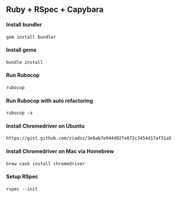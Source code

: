 ## Ruby + RSpec + Capybara

#### Install bundler

```gem install bundler```

#### Install gems

```bundle install```

#### Run Rubocop

```rubocop```

#### Run Rubocop with auto refactoring

```rubocop -a```

#### Install Chromedriver on Ubuntu

```https://gist.github.com/ziadoz/3e8ab7e944d02fe872c3454d17af31a5```

#### Install Chromedriver on Mac via Homebrew

```brew cask install chromedriver```

#### Setup RSpec

```rspec --init```
